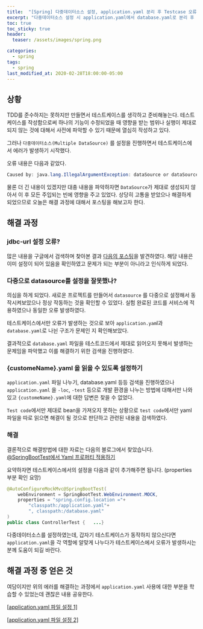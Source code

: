 ```yaml
---
title:  "[Spring] 다중데이터소스 설정, application.yaml 분리 후 Testcase 오류 발생 및 해결"
excerpt: "다중데이터소스 설정 시 application.yaml에서 database.yaml로 분리 후 Testcase 오류 발생 및 해결"
toc: true
toc_sticky: true
header:
  teaser: /assets/images/spring.png

categories:
  - spring
tags:
  - spring
last_modified_at: 2020-02-28T18:00:00-05:00
---
```


## 상황 

TDD를 준수하지는 못하지만 만들면서 테스트케이스를 생각하고 준비해놓는다. 테스트케이스를 작성함으로써 하나의 기능이 수정되었을 때 영향을 받는 범위나 실행이 제대로 되지 않는 것에 대해서 사전에 파악할 수 있기 때문에 열심히 작성하고 있다. 

그러나 `다중데이터소스(Multiple DataSource)` 를 설정을 진행하면서 테스트케이스에서 에러가 발생하기 시작했다. 

오류 내용은 다음과 같았다.

```java
Caused by: java.lang.IllegalArgumentException: dataSource or dataSourceClassName or jdbcUrl is required.
```

물론 더 긴 내용이 있겠지만 대충 내용을 파악하자면 `DataSource`가 제대로 생성되지 않아서 이 후 모든 주입되는 빈에 영향을 주고 있었다. 상당히 고통을 받았으나 해결하게 되었으므로 오늘은 해결 과정에 대해서 포스팅을 해보고자 한다.



## 해결 과정

### jdbc-url 설정 오류?

많은 내용을 구글에서 검색하며 찾아본 결과 [다음의 포스팅](https://jojoldu.tistory.com/296)을 발견하였다. 해당 내용은 이미 설정이 되어 있음을 확인하였고 문제가 되는 부분이 아니라고 인식하게 되었다.



### 다중으로 datasource를 설정을 잘못했나? 

의심을 하게 되었다. 새로운 프로젝트를 만들어서 `datasource` 를 다중으로 설정해서 동작시켜보았으나 정상 작동하는 것을 확인할 수 있었다. 실험 완료된 코드를 서비스에 적용하였으나 동일한 오류 발생하였다.

테스트케이스에서만 오류가 발생하는 것으로 보아 `application.yam`l과 `database.yaml`로 나뉜 구조가 문제인 지 확인해보았다. 

결과적으로 `database.yaml` 파일을 테스트코드에서 제대로 읽어오지 못해서 발생하는 문제임을 파악했고 이를 해결하기 위한 검색을 진행하였다. 



### {customeName}.yaml 을 읽을 수 있도록 설정하기 

`application.yaml` 파일 나누기, database.yaml 등등 검색을 진행하였으나 `application.yaml` 을 `-loc`, `-test` 등으로 개발 환경을 나누는 방법에 대해서만 나와있고 `{customeName}.yaml`에 대한 답변은 찾을 수 없었다. 

`Test code`에서만 제대로 bean을 가져오지 못하는 상황으로 `test code`에서만 yaml파일을 따로 읽으면 해결이 될 것으로 판단하고 관련된 내용을 검색하였다. 



### 해결 

결론적으로 해결방법에 대한 자료는 다음의 블로그에서 찾았습니다.
[@SpringBootTest에서 Yaml 프로퍼티 적용하기](https://velog.io/%40hellozin/Spring-Boot-Test%EC%97%90%EC%84%9C-Yaml-%ED%94%84%EB%A1%9C%ED%8D%BC%ED%8B%B0-%EC%A0%81%EC%9A%A9%ED%95%98%EA%B8%B0)

요약하자면 테스트케이스에서의 설정을 다음과 같이 추가해주면 됩니다. (properties 부분 확인 요망)

```java
@AutoConfigureMockMvc@SpringBootTest(    
    webEnvironment = SpringBootTest.WebEnvironment.MOCK,    
    properties = "spring.config.location ="+        
    	"classpath:/application.yaml"+        
    	", classpath:/database.yaml"
)
public class ControllerTest {   ...}
```
다중데이터소스를 설정하였는데, 갑자기 테스트케이스가 동작하지 않으신다면 `application.yaml`을 각 역할에 알맞게 나누다가 테스트케이스에서 오류가 발생하시는 분께 도움이 되길 바란다.



## 해결 과정 중 얻은 것 

여담이지만 위의 에러를 해결하는 과정에서 `application.yaml` 사용에 대한 부분을 학습할 수 있었는데 괜찮은 내용 공유한다.

[[application.yaml 파일 설정 1\]](https://cnpnote.tistory.com/entry/SPRING-YAML%EC%9D%84-%EC%82%AC%EC%9A%A9%ED%95%98%EC%97%AC-Spring-PropertySource)

[[application.yaml 파일 설정 2\]](https://jeong-pro.tistory.com/159)




